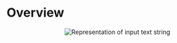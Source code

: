 # Overview

<p align="center">
  <img src="/img/embeddings_input.png" alt="Representation of input text string">
</p>
